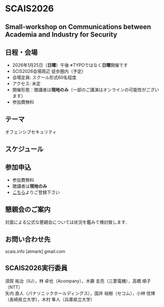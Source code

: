 # SCAIS2026
## Small-workshop on Communications between Academia and Industry for Security

## 日程・会場
- 2026年1月25日（**日曜**）午後 ※TYPOではなく**日曜**開催です
- SCIS2026会場周辺 徒歩圏内（予定）
- 会場定員: スクール形式60名程度
- アクセス: 未定
- 開催形態：聴講者は**現地のみ**（一部のご講演はオンラインの可能性がございます）
- 参加費無料

## テーマ
 オフェンシブセキュリティ

## スケジュール

<!-- ---Jan 01 00:00 modified --- -->

<!-- 
|  | タイトル | 話者 |
| --- | --- | --- |
| 13:30-13:40 | 運営より諸注意 | （会場担当）|
| 13:40-14:35 | | |
| 14:35-15:30 |
| 15:30-15:50 | 休憩 | |
| 15:50-16:45 | | |
| 16:45-17:40 | | |
| 17:50 | 完全撤収 | |

※ 発表45分 質疑10分
-->



## 参加申込
- 参加費無料
- 聴講者は**現地のみ**
- [こちら](https://docs.google.com/forms/d/1IMbI-25X-ntpanGWm49BqtvpIC6_65dslpWFFLyNVMc/)よりご登録下さい
<!-- - ~~スピーカー募集中です（以下の登録時もしくはメールでお問い合わせ下さい）~~ -->

## 懇親会のご案内
対面による公式な懇親会については状況を鑑みて検討致します．

## お問い合わせ先
scais.info [atmark] gmail.com

## SCAIS2026実行委員
須賀 祐治（IIJ），林 卓也（Acompany），木藤 圭亮（三菱電機），高橋 順子（NTT）<br>
矢内 直人（パナソニックホールディングス），国井 裕樹（セコム），小林 信博（長崎県立大学），木村 隼人（兵庫県立大学）
